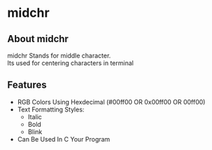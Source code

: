 # midchr
## About midchr
midchr Stands for middle character.\
Its used for centering characters in terminal


## Features
* RGB Colors Using Hexdecimal (#00ff00 OR 0x00ff00 OR 00ff00)
* Text Formatting Styles:
  + Italic
  + Bold
  + Blink
* Can Be Used In C Your Program
